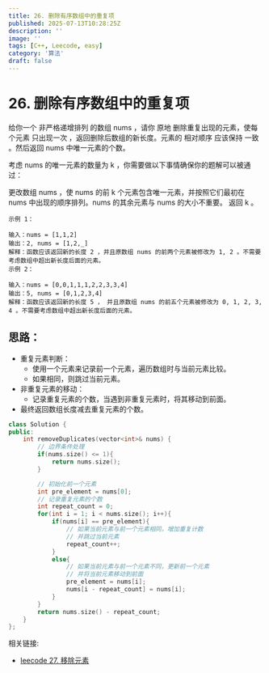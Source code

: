 ```yaml
---
title: 26. 删除有序数组中的重复项
published: 2025-07-13T10:28:25Z
description: ''
image: ''
tags: [C++, Leecode, easy]
category: '算法'
draft: false
---
```


# 26. 删除有序数组中的重复项

给你一个 非严格递增排列 的数组 nums ，请你 原地 删除重复出现的元素，使每个元素 只出现一次 ，返回删除后数组的新长度。元素的 相对顺序 应该保持 一致 。然后返回 nums 中唯一元素的个数。

考虑 nums 的唯一元素的数量为 k ，你需要做以下事情确保你的题解可以被通过：

更改数组 nums ，使 nums 的前 k 个元素包含唯一元素，并按照它们最初在 nums 中出现的顺序排列。nums 的其余元素与 nums 的大小不重要。
返回 k 。

```
示例 1：

输入：nums = [1,1,2]
输出：2, nums = [1,2,_]
解释：函数应该返回新的长度 2 ，并且原数组 nums 的前两个元素被修改为 1, 2 。不需要考虑数组中超出新长度后面的元素。
示例 2：

输入：nums = [0,0,1,1,1,2,2,3,3,4]
输出：5, nums = [0,1,2,3,4]
解释：函数应该返回新的长度 5 ， 并且原数组 nums 的前五个元素被修改为 0, 1, 2, 3, 4 。不需要考虑数组中超出新长度后面的元素。

```

## 思路：
+ 重复元素判断：
  + 使用一个元素来记录前一个元素，遍历数组时与当前元素比较。
  + 如果相同，则跳过当前元素。
+ 非重复元素的移动：
  + 记录重复元素的个数，当遇到非重复元素时，将其移动到前面。
+ 最终返回数组长度减去重复元素的个数。

```cpp
class Solution {
public:
    int removeDuplicates(vector<int>& nums) {
        // 边界条件处理
        if(nums.size() <= 1){
            return nums.size();
        }

        // 初始化前一个元素
        int pre_element = nums[0];
        // 记录重复元素的个数
        int repeat_count = 0;
        for(int i = 1; i < nums.size(); i++){
            if(nums[i] == pre_element){
                // 如果当前元素与前一个元素相同，增加重复计数
                // 并跳过当前元素
                repeat_count++;
            }
            else{
                // 如果当前元素与前一个元素不同，更新前一个元素
                // 并将当前元素移动到前面
                pre_element = nums[i];
                nums[i - repeat_count] = nums[i];
            }
        }
        return nums.size() - repeat_count;
    }
};
```

相关链接:
+ [leecode 27. 移除元素](https://leetcode.cn/problems/remove-element/)
